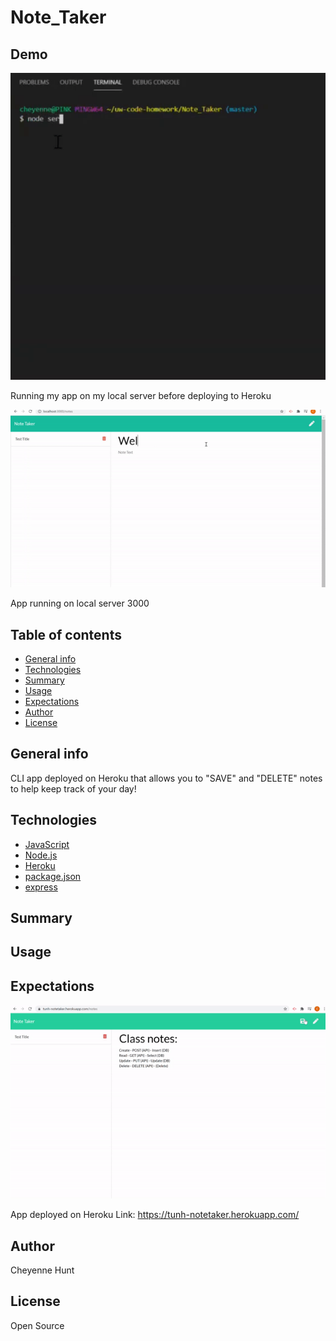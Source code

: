 # Note_Taker


## Demo
![GIF](demo/servernode.gif)


Running my app on my local server before deploying to Heroku 

![GIF](demo/server.gif)


App running on local server 3000

## Table of contents

- [General info](#general-info)
- [Technologies](#Technologies)
- [Summary](#Summary)
- [Usage](#Usage)
- [Expectations](#Expectations)
- [Author](#Author)
- [License](#License)

## General info

CLI app deployed on Heroku that allows you to "SAVE" and "DELETE" notes to help keep track
of your day!

## Technologies

- [JavaScript](https://www.javascript.com/)
- [Node.js](https://nodejs.org/)
- [Heroku](https://id.heroku.com/login)
- [package.json](https://docs.npmjs.com/creating-a-package-json-file)
- [express](https://expressjs.com/)
## Summary


## Usage



## Expectations
![GIF](demo/herokuapp.gif)


App deployed on Heroku 
Link: https://tunh-notetaker.herokuapp.com/



## Author

Cheyenne Hunt

## License

Open Source
